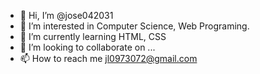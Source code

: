 - 👋 Hi, I’m @jose042031
- 👀 I’m interested in Computer Science, Web Programing.
- 🌱 I’m currently learning HTML, CSS 
- 💞️ I’m looking to collaborate on ...
- 📫 How to reach me jl0973072@gmail.com

<!---
jose042031/jose042031 is a ✨ special ✨ repository because its `README.md` (this file) appears on your GitHub profile.
You can click the Preview link to take a look at your changes.
--->
